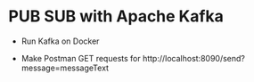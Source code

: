# PUB SUB with Apache Kafka

- Run Kafka on Docker

- Make Postman GET requests for http://localhost:8090/send?message=messageText
